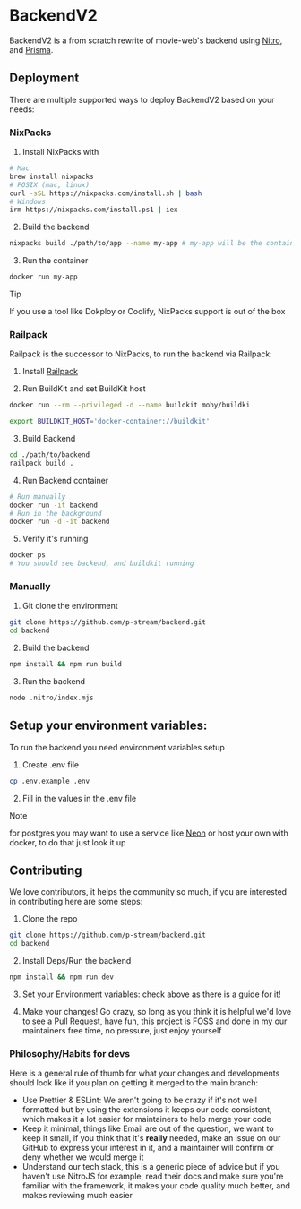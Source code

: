 # BackendV2

BackendV2 is a from scratch rewrite of movie-web's backend using [Nitro](https://nitro.build), and [Prisma](https://prisma.io). 

## Deployment
There are multiple supported ways to deploy BackendV2 based on your needs:
### NixPacks
1. Install NixPacks with
```sh
# Mac
brew install nixpacks
# POSIX (mac, linux)
curl -sSL https://nixpacks.com/install.sh | bash
# Windows
irm https://nixpacks.com/install.ps1 | iex
```
2. Build the backend
```sh
nixpacks build ./path/to/app --name my-app # my-app will be the container name aswell
```
3. Run the container
```sh
docker run my-app
```
> [!TIP]
If you use a tool like Dokploy or Coolify, NixPacks support is out of the box
### Railpack
Railpack is the successor to NixPacks, to run the backend via Railpack:

1. Install [Railpack](https://railpack.com/installation)

2. Run BuildKit and set BuildKit host
```sh
docker run --rm --privileged -d --name buildkit moby/buildki

export BUILDKIT_HOST='docker-container://buildkit'
```

3. Build Backend
```sh
cd ./path/to/backend
railpack build .
```

4. Run Backend container
```sh
# Run manually
docker run -it backend
# Run in the background
docker run -d -it backend
```

5. Verify it's running
```sh
docker ps
# You should see backend, and buildkit running
```

### Manually
1. Git clone the environment
```sh
git clone https://github.com/p-stream/backend.git
cd backend
```
2. Build the backend
```sh
npm install && npm run build
```
3. Run the backend
```sh
node .nitro/index.mjs
```

## Setup your environment variables:
To run the backend you need environment variables setup
1. Create .env file
```sh
cp .env.example .env
```

2. Fill in the values in the .env file

> [!NOTE]
> for postgres you may want to use a service like [Neon](https://neon.tech) or host your own with docker, to do that just look it up

## Contributing
We love contributors, it helps the community so much, if you are interested in contributing here are some steps:

1. Clone the repo
```sh
git clone https://github.com/p-stream/backend.git
cd backend
```

2. Install Deps/Run the backend
```sh
npm install && npm run dev
```

3. Set your Environment variables: check above as there is a guide for it!

4. Make your changes! Go crazy, so long as you think it is helpful we'd love to see a Pull Request, have fun, this project is FOSS and done in my our maintainers free time, no pressure, just enjoy yourself

### Philosophy/Habits for devs
Here is a general rule of thumb for what your changes and developments should look like if you plan on getting it merged to the main branch:

- Use Prettier & ESLint: We aren't going to be crazy if it's not well formatted but by using the extensions it keeps our code consistent, which makes it a lot easier for maintainers to help merge your code
- Keep it minimal, things like Email are out of the question, we want to keep it small, if you think that it's **really** needed, make an issue on our GitHub to express your interest in it, and a maintainer will confirm or deny whether we would merge it
- Understand our tech stack, this is a generic piece of advice but if you haven't use NitroJS for example, read their docs and make sure you're familiar with the framework, it makes your code quality much better, and makes reviewing much easier